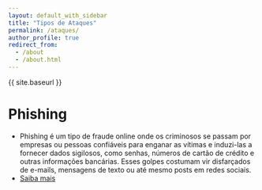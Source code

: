 ```yaml
---
layout: default_with_sidebar
title: "Tipos de Ataques"
permalink: /ataques/
author_profile: true
redirect_from:
  - /about
  - /about.html
---
```


{{ site.baseurl }}

Phishing
======
* Phishing é um tipo de fraude online onde os criminosos se passam por empresas ou pessoas confiáveis para enganar as vítimas e induzi-las a fornecer dados sigilosos, como senhas, números de cartão de crédito e outras informações bancárias. Esses golpes costumam vir disfarçados de e-mails, mensagens de texto ou até mesmo posts em redes sociais.
* [Saiba mais](https://wp.ufpel.edu.br/gepesc/phishing-o-golpe-digital-que-pode-roubar-seus-dados/)